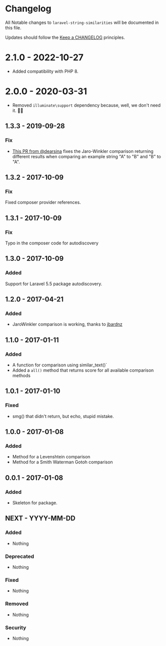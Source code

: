# Changelog

All Notable changes to `laravel-string-similarities` will be documented in this file.

Updates should follow the [Keep a CHANGELOG](http://keepachangelog.com/) principles.

# 2.1.0 - 2022-10-27
- Added compatibility with PHP 8.

# 2.0.0 - 2020-03-31
- Removed `illuminate\support` dependency because, well, we don't need it. 🤷‍♂️

## 1.3.3 - 2019-09-28
### Fix
- [This PR from @dearsina](https://github.com/atomescrochus/laravel-string-similarities/pull/5) fixes the Jaro-Winkler comparison returning different results when comparing an example string "A" to "B" and "B" to "A".

## 1.3.2 - 2017-10-09
### Fix
Fixed composer provider references.

## 1.3.1 - 2017-10-09
### Fix
Typo in the composer code for autodiscovery

## 1.3.0 - 2017-10-09
### Added
Support for Laravel 5.5 package autodiscovery.

## 1.2.0 - 2017-04-21

### Added
- JaroWinkler comparison is working, thanks to [jbardnz](https://github.com/jbardnz)

## 1.1.0 - 2017-01-11

### Added
- A function for comparison using similar_text()`
- Added a `all()` method that returns score for all available comparison methods

## 1.0.1 - 2017-01-10

### Fixed
- smg() that didn't return, but echo, stupid mistake.

## 1.0.0 - 2017-01-08

### Added
- Method for a Levenshtein comparison
- Method for a Smith Waterman Gotoh comparison

## 0.0.1 - 2017-01-08

### Added
- Skeleton for package.

## NEXT - YYYY-MM-DD

### Added
- Nothing

### Deprecated
- Nothing

### Fixed
- Nothing

### Removed
- Nothing

### Security
- Nothing
